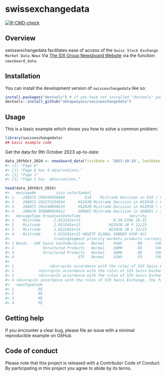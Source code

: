 
<!-- README.md is generated from README.Rmd. Please edit that file -->

# swissexchangedata

<!-- badges: start -->

[![R-CMD-check](https://github.com/akhapwoyaco/swissexchangedata/actions/workflows/R-CMD-check.yaml/badge.svg)](https://github.com/akhapwoyaco/swissexchangedata/actions/workflows/R-CMD-check.yaml)
<!-- badges: end -->

## Overview

swisswxchangedata facilitates ease of access of the
`Swiss Stock Exchange Market Data News` Via [The SIX Group Newsboard
Website](https://www.six-group.com/en/products-services/the-swiss-stock-exchange/market-data/news-tools/newsboard.html#/)
via the function: `newsboard_data`.

## Installation

You can install the development version of `swissexchangedata` like so:

``` r
install.packages("devtools") # if you have not installed "devtools" package
devtools::install_github("akhapwoyaco/swissexchangedata")
```

## Usage

This is a basic example which shows you how to solve a common problem:

``` r
library(swissexchangedata)
## basic example code
```

Get the data for 9th October 2023 up-to-date:  

``` r
data_10thOct_2024 <- newsboard_data(firstDate = '2023-10-10', lastDate = Sys.Date())
#> [1] "Page 0"
#> [1] "Page 0 has 4 observations."
#> [1] "Page 1"
#> [1] "Page 1 has  observations."
```

``` r
head(data_10thOct_2024)
#>   messageNo         isin valorSymbol                                      title
#> 1    208873 CH0344958688         E18    Mistrade Decision in E18 / CH0344958688
#> 2    208872 CH1272334934      KGIHJB Mistrade Decision in KGIHJB / CH1272334934
#> 3    208871 CH1240058615      KGIMJB Mistrade Decision in KGIMJB / CH1240058615
#> 4    208870 IE00BDR5H412      GENDES Mistrade Decision in GENDES / IE00BDR5H412
#>   messageType broadcastDateTime                      security
#> 1    Mistrade      2.023101e+13               0.50 EIDG 18-32
#> 2    Mistrade      2.023101e+13             KGIHJB JB P 12/23
#> 3    Mistrade      2.023101e+13             KGIMJB JB C 12/23
#> 4    Mistrade      2.023101e+13 UBSETF GLOBAL GENDER hCHF ACC
#>                    tradingSegment priority markets products currency
#> 1 Bonds - CHF Swiss Confederation   Normal    XSWX       BO      CHF
#> 2             Structured Products   Normal    XQMH       DE      CHF
#> 3             Structured Products   Normal    XQMH       DE      CHF
#> 4                             ETF   Normal    XSWX       FU      CHF
#>                                                                                                                                                                                                                                                                                                                                                                                                                                                                                                                                                                                                                                                                                                                                                                                                                                                                                                                                                                                                                      newsText
#> 1                <div><p>In accordance with the rules of SIX Swiss Exchange, the following trade in <strong>'0.50 EIDG 18-32'</strong> has been declared a mistrade and has therefore been cancelled: </p><table><thead><tr><th align="center" style="width: 75px">Trade Date</th><th align="center" style="width: 75px">Time</th><th align="center" style="width: 45px">Cur</th><th align="left" style="width: 75px">Size</th><th align="left" style="width: 75px">Price</th><th align="left" style="width: 75px">Trade Type</th><th align="left" style="width: 75px">Book Type</th></tr></thead><tbody><tr><td align="center">11.10.2023</td><td align="center">11:21:55</td><td align="center">CHF</td><td align="left">10'000</td><td align="left">94.0000</td><td align="left">OnExchange</td><td align="left">Clob</td></tr></tbody></table><p>Please find further information concerning mistrades in Directive 4: Market Control on our website.</p><p>Regards,<br/>Exchange Operations, SIX Swiss Exchange</p></div>
#> 2           <div><p>In accordance with the rules of SIX Swiss Exchange, the following trade in <strong>'KGIHJB JB P 12/23'</strong> has been declared a mistrade and has therefore been cancelled: </p><table><thead><tr><th align="center" style="width: 75px">Trade Date</th><th align="center" style="width: 75px">Time</th><th align="center" style="width: 45px">Cur</th><th align="left" style="width: 75px">Size</th><th align="left" style="width: 75px">Price</th><th align="left" style="width: 75px">Trade Type</th><th align="left" style="width: 75px">Book Type</th></tr></thead><tbody><tr><td align="center">10.10.2023</td><td align="center">16:40:20</td><td align="center">CHF</td><td align="left">5'000</td><td align="left">0.7600</td><td align="left">OnExchange</td><td align="left">QuoteBook</td></tr></tbody></table><p>Please find further information concerning mistrades in Directive 4: Market Control on our website.</p><p>Regards,<br/>Exchange Operations, SIX Swiss Exchange</p></div>
#> 3           <div><p>In accordance with the rules of SIX Swiss Exchange, the following trade in <strong>'KGIMJB JB C 12/23'</strong> has been declared a mistrade and has therefore been cancelled: </p><table><thead><tr><th align="center" style="width: 75px">Trade Date</th><th align="center" style="width: 75px">Time</th><th align="center" style="width: 45px">Cur</th><th align="left" style="width: 75px">Size</th><th align="left" style="width: 75px">Price</th><th align="left" style="width: 75px">Trade Type</th><th align="left" style="width: 75px">Book Type</th></tr></thead><tbody><tr><td align="center">10.10.2023</td><td align="center">16:40:21</td><td align="center">CHF</td><td align="left">5'000</td><td align="left">0.6900</td><td align="left">OnExchange</td><td align="left">QuoteBook</td></tr></tbody></table><p>Please find further information concerning mistrades in Directive 4: Market Control on our website.</p><p>Regards,<br/>Exchange Operations, SIX Swiss Exchange</p></div>
#> 4 <div><p>In accordance with the rules of SIX Swiss Exchange, the following trade in <strong>'UBSETF GLOBAL GENDER hCHF ACC'</strong> has been declared a mistrade and has therefore been cancelled: </p><table><thead><tr><th align="center" style="width: 75px">Trade Date</th><th align="center" style="width: 75px">Time</th><th align="center" style="width: 45px">Cur</th><th align="left" style="width: 75px">Size</th><th align="left" style="width: 75px">Price</th><th align="left" style="width: 75px">Trade Type</th><th align="left" style="width: 75px">Book Type</th></tr></thead><tbody><tr><td align="center">10.10.2023</td><td align="center">11:35:19</td><td align="center">CHF</td><td align="left">41</td><td align="left">14.4180</td><td align="left">OnExchange</td><td align="left">QuoteBook</td></tr></tbody></table><p>Please find further information concerning mistrades in Directive 4: Market Control on our website.</p><p>Regards,<br/>Exchange Operations, SIX Swiss Exchange</p></div>
#>   newsTypeCode
#> 1           MI
#> 2           MI
#> 3           MI
#> 4           MI
```

## Getting help

If you encounter a clear bug, please file an issue with a minimal
reproducible example on GitHub.

## Code of conduct

Please note that this project is released with a Contributor Code of
Conduct. By participating in this project you agree to abide by its
terms.

